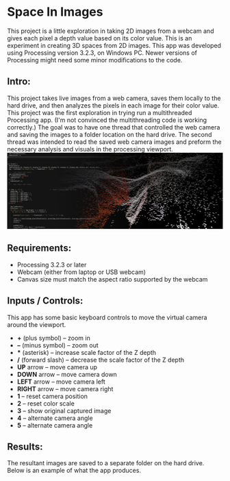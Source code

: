 # Space In Images

This project is a little exploration in taking 2D images from a webcam and gives each pixel a depth value based on its color value. This is an experiment in creating 3D spaces from 2D images. This app was developed using Processing version 3.2.3, on Windows PC. Newer versions of Processing might need some minor modifications to the code.

## Intro:

This project takes live images from a web camera, saves them locally to the hard drive, and then analyzes the pixels in each image for their color value. This project was the first exploration in trying run a multithreaded Processing app. (I&#39;m not convinced the multithreading code is working correctly.) The goal was to have one thread that controlled the web camera and saving the images to a folder location on the hard drive. The second thread was intended to read the saved web camera images and preform the necessary analysis and visuals in the processing viewport.
![Diagram](https://github.com/Crashnorun/Space_In_Images/blob/master/Diagrams/Code_03.jpg)

## Requirements:

- Processing 3.2.3 or later
- Webcam (either from laptop or USB webcam)
- Canvas size must match the aspect ratio supported by the webcam

## Inputs / Controls:

This app has some basic keyboard controls to move the virtual camera around the viewport.

- **+** (plus symbol) – zoom in
- **–** (minus symbol) – zoom out
- **\*** (asterisk) – increase scale factor of the Z depth
- **/** (forward slash) – decrease the scale factor of the Z depth
- **UP** arrow – move camera up
- **DOWN** arrow – move camera down
- **LEFT** arrow – move camera left
- **RIGHT** arrow – move camera right
- **1** – reset camera position
- **2** – reset color scale
- **3** – show original captured image
- **4** – alternate camera angle
- **5** – alternate camera angle

## Results:

The resultant images are saved to a separate folder on the hard drive. Below is an example of what the app produces.
